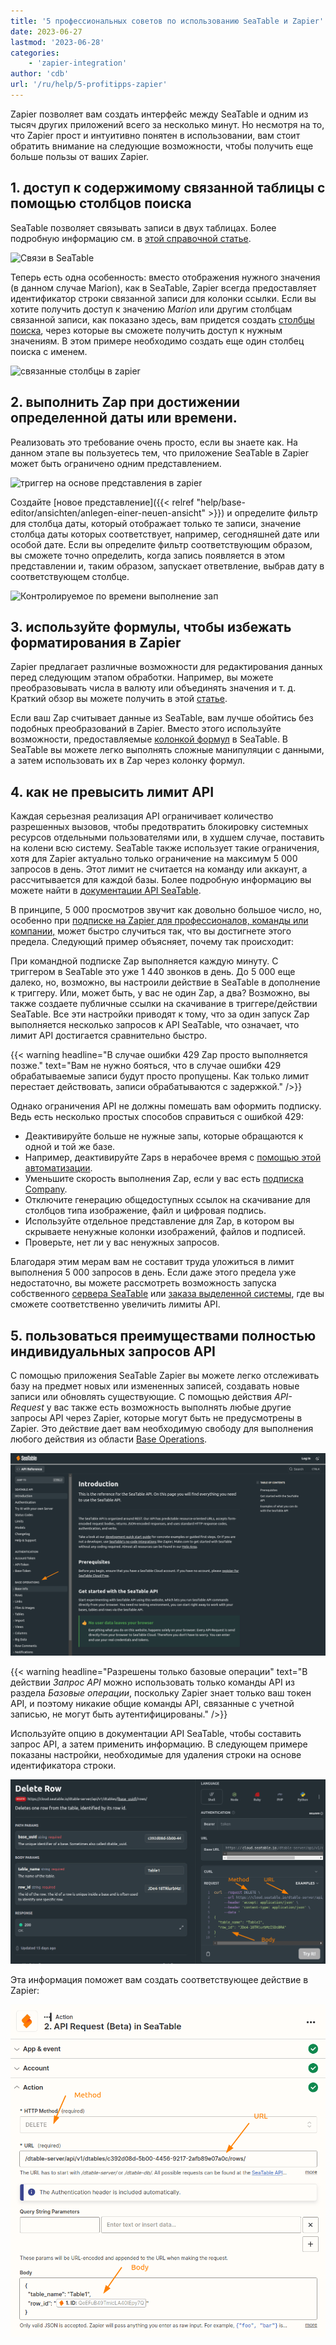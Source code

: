 ```yaml
---
title: '5 профессиональных советов по использованию SeaTable и Zapier'
date: 2023-06-27
lastmod: '2023-06-28'
categories:
    - 'zapier-integration'
author: 'cdb'
url: '/ru/help/5-profitipps-zapier'
---
```


Zapier позволяет вам создать интерфейс между SeaTable и одним из тысяч других приложений всего за несколько минут. Но несмотря на то, что Zapier прост и интуитивно понятен в использовании, вам стоит обратить внимание на следующие возможности, чтобы получить еще больше пользы от ваших Zapier.

## 1\. доступ к содержимому связанной таблицы с помощью столбцов поиска

SeaTable позволяет связывать записи в двух таблицах. Более подробную информацию см. в [этой справочной статье](https://seatable.io/ru/docs/arbeiten-in-tabellen/tabellen-miteinander-verlinken/).

![Связи в SeaTable](https://seatable.io/wp-content/uploads/2023/06/zapier-linked-columns.png)

Теперь есть одна особенность: вместо отображения нужного значения (в данном случае Marion), как в SeaTable, Zapier всегда предоставляет идентификатор строки связанной записи для колонки ссылки. Если вы хотите получить доступ к значению _Marion_ или другим столбцам связанной записи, как показано здесь, вам придется создать [столбцы поиска](https://seatable.io/ru/docs/verknuepfungen/die-lookup-funktion/), через которые вы сможете получить доступ к нужным значениям. В этом примере необходимо создать еще один столбец поиска с именем.

![связанные столбцы в zapier](https://seatable.io/wp-content/uploads/2023/06/zapier-linked-columns2.png)

## 2\. выполнить Zap при достижении определенной даты или времени.

Реализовать это требование очень просто, если вы знаете как. На данном этапе вы пользуетесь тем, что приложение SeaTable в Zapier может быть ограничено одним представлением.

![триггер на основе представления в zapier](https://seatable.io/wp-content/uploads/2023/06/zapier-view-based-trigger.png)

Создайте [новое представление]({{< relref "help/base-editor/ansichten/anlegen-einer-neuen-ansicht" >}}) и определите фильтр для столбца даты, который отображает только те записи, значение столбца даты которых соответствует, например, сегодняшней дате или особой дате. Если вы определите фильтр соответствующим образом, вы сможете точно определить, когда запись появляется в этом представлении и, таким образом, запускает ответвление, выбрав дату в соответствующем столбце.

![Контролируемое по времени выполнение зап](https://seatable.io/wp-content/uploads/2023/06/zapier-view-based-trigger2.png)

## 3\. используйте формулы, чтобы избежать форматирования в Zapier

Zapier предлагает различные возможности для редактирования данных перед следующим этапом обработки. Например, вы можете преобразовывать числа в валюту или объединять значения и т. д. Краткий обзор вы можете получить в этой [статье](https://zapier.com/blog/updates/593/introducing-formatter-by-zapier).

Если ваш Zap считывает данные из SeaTable, вам лучше обойтись без подобных преобразований в Zapier. Вместо этого используйте возможности, предоставляемые [колонкой формул](https://seatable.io/ru/docs/formeln/grundlagen-von-seatable-formeln/) в SeaTable. В SeaTable вы можете легко выполнять сложные манипуляции с данными, а затем использовать их в Zap через колонку формул.

## 4\. как не превысить лимит API

Каждая серьезная реализация API ограничивает количество разрешенных вызовов, чтобы предотвратить блокировку системных ресурсов отдельными пользователями или, в худшем случае, поставить на колени всю систему. SeaTable также использует такие ограничения, хотя для Zapier актуально только ограничение на максимум 5 000 запросов в день. Этот лимит не считается на команду или аккаунт, а рассчитывается для каждой базы. Более подробную информацию вы можете найти в [документации API SeaTable](https://api.seatable.io/reference/limits).

В принципе, 5 000 просмотров звучит как довольно большое число, но, особенно при [подписке на Zapier для профессионалов, команды или компании,](https://zapier.com/app/pricing) может быстро случиться так, что вы достигнете этого предела. Следующий пример объясняет, почему так происходит:

При командной подписке Zap выполняется каждую минуту. С триггером в SeaTable это уже 1 440 звонков в день. До 5 000 еще далеко, но, возможно, вы настроили действие в SeaTable в дополнение к триггеру. Или, может быть, у вас не один Zap, а два? Возможно, вы также создаете публичные ссылки на скачивание в триггере/действии SeaTable. Все эти настройки приводят к тому, что за один запуск Zap выполняется несколько запросов к API SeaTable, что означает, что лимит API достигается сравнительно быстро.

{{< warning headline="В случае ошибки 429 Zap просто выполняется позже." text="Вам не нужно бояться, что в случае ошибки 429 обрабатываемые записи будут просто пропущены. Как только лимит перестает действовать, записи обрабатываются с задержкой." />}}

Однако ограничения API не должны помешать вам оформить подписку. Ведь есть несколько простых способов справиться с ошибкой 429:

- Деактивируйте больше не нужные запы, которые обращаются к одной и той же базе.
- Например, деактивируйте Zaps в нерабочее время с [помощью этой автоматизации](https://zapier.com/apps/schedule/integrations/zapier-manager/23903/turn-off-a-zap-after-business-hours).
- Уменьшите скорость выполнения Zap, если у вас есть [подписка Company](https://help.zapier.com/hc/en-us/articles/8495924437005-Can-I-control-when-my-Zap-runs-).
- Отключите генерацию общедоступных ссылок на скачивание для столбцов типа изображение, файл и цифровая подпись.
- Используйте отдельное представление для Zap, в котором вы скрываете ненужные колонки изображений, файлов и подписей.
- Проверьте, нет ли у вас ненужных запросов.

Благодаря этим мерам вам не составит труда уложиться в лимит выполнения 5 000 запросов в день. Если даже этого предела уже недостаточно, вы можете рассмотреть возможность запуска собственного [сервера SeaTable](https://seatable.io/ru/on-premises/) или [заказа выделенной системы](/ru/dedicated/), где вы сможете соответственно увеличить лимиты API.

## 5\. пользоваться преимуществами полностью индивидуальных запросов API

С помощью приложения SeaTable Zapier вы можете легко отслеживать базу на предмет новых или измененных записей, создавать новые записи или обновлять существующие. С помощью действия _API-Request_ у вас также есть возможность выполнять любые другие запросы API через Zapier, которые могут быть не предусмотрены в Zapier. Это действие дает вам необходимую свободу для выполнения любого действия из области [Base Operations](https://api.seatable.io).

![Базовые операции SeaTable](images/seatable-api-base-operations.png)

{{< warning headline="Разрешены только базовые операции" text="В действии _Запрос API_ можно использовать только команды API из раздела _Базовые операции_, поскольку Zapier знает только ваш токен API, и поэтому никакие общие команды API, связанные с учетной записью, не могут быть аутентифицированы." />}}

Используйте опцию в документации API SeaTable, чтобы составить запрос API, а затем применить информацию. В следующем примере показаны настройки, необходимые для удаления строки на основе идентификатора строки.

![Пример запроса API в документации API SeaTable](images/api-request-seatable.png)

Эта информация поможет вам создать соответствующее действие в Zapier:

![Запрос API в действии Zapier](images/api-request-zapier.png)
